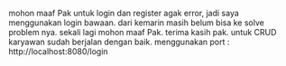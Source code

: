 mohon maaf Pak untuk login dan register agak error, jadi saya menggunakan login bawaan. dari kemarin masih belum bisa ke solve problem nya. sekali lagi mohon maaf Pak. terima kasih pak.
untuk CRUD karyawan sudah berjalan dengan baik.
menggunakan port : http://localhost:8080/login
